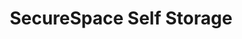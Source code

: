 ---
title: "SecureSpace Self Storage"
url: /murray/securespace-self-storage/
shop: storage rental
---